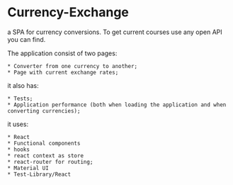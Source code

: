 # Currency-Exchange

a SPA for currency conversions. To get current courses use any open API you can find.

The application consist of two pages:

    * Converter from one currency to another;
    * Page with current exchange rates;

it also has:

    * Tests;
    * Application performance (both when loading the application and when converting currencies);

 it uses:

    * React
    * Functional components
    * hooks
    * react context as store
    * react-router for routing;
    * Material UI
    * Test-Library/React
    
